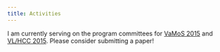 ```yaml
---
title: Activities
---
```


I am currently serving on the program committees for [VaMoS 2015][VaMoS15] and
[VL/HCC 2015][VLHCC15]. Please consider submitting a paper!

[VaMoS15]: http://vamos.sse.uni-hildesheim.de
[VLHCC15]: https://sites.google.com/site/vlhcc2015/home
